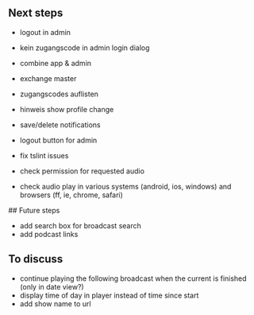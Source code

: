 ## Next steps

* logout in admin
* kein zugangscode in admin login dialog
* combine app & admin
* exchange master

* zugangscodes auflisten
* hinweis show profile change
* save/delete notifications
* logout button for admin
* fix tslint issues
* check permission for requested audio
* check audio play in various systems (android, ios, windows) and browsers (ff, ie, chrome, safari)

## Future steps

* add search box for broadcast search
* add podcast links

## To discuss

* continue playing the following broadcast when the current is finished (only in date view?)
* display time of day in player instead of time since start
* add show name to url
